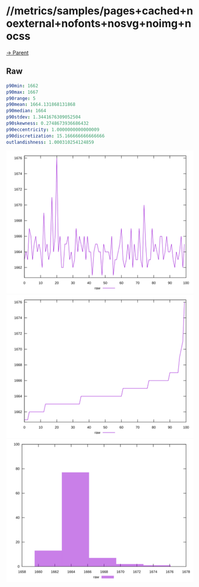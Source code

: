 
# //metrics/samples/pages+cached+noexternal+nofonts+nosvg+noimg+nocss

[→ Parent](../..)


## Raw


```yaml
p90min: 1662
p90max: 1667
p90range: 5
p90mean: 1664.131868131868
p90median: 1664
p90stdev: 1.3441676309052504
p90skewness: 0.2748673936686432
p90eccentricity: 1.0000000000000009
p90discretization: 15.166666666666666
outlandishness: 1.000310254124859

```

![PLOT: raw-values](./raw/values.svg)![PLOT: raw-sorted](./raw/sorted.svg)![PLOT: raw-histogram](./raw/histogram.svg)